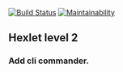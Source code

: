[![Build Status](https://travis-ci.org/Badasper/project-lvl2-s169.svg?branch=master)](https://travis-ci.org/Badasper/project-lvl2-s169)
[![Maintainability](https://api.codeclimate.com/v1/badges/120e7fe1a5f133b0dcc8/maintainability)](https://codeclimate.com/github/Badasper/project-lvl2-s169/maintainability)


## Hexlet level 2
### Add cli commander.
